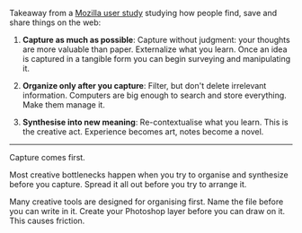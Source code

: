Takeaway from a [Mozilla user study](https://blog.mozilla.org/ux/2012/03/what-makes-people-share-information/) studying how people find, save and share things on the web:

1. **Capture as much as possible**:
   Capture without judgment: your thoughts are more valuable than paper. Externalize what you learn. Once an idea is captured in a tangible form you can begin surveying and manipulating it.

2. **Organize only after you capture**:
   Filter, but don't delete irrelevant information. Computers are big enough to search and store everything. Make them manage it.

3. **Synthesise into new meaning**:
   Re-contextualise what you learn. This is the creative act. Experience becomes art, notes become a novel.

---

Capture comes first.

Most creative bottlenecks happen when you try to organise and synthesize before you capture. Spread it all out before you try to arrange it.

Many creative tools are designed for organising first. Name the file before you can write in it. Create your Photoshop layer before you can draw on it. This causes friction.
